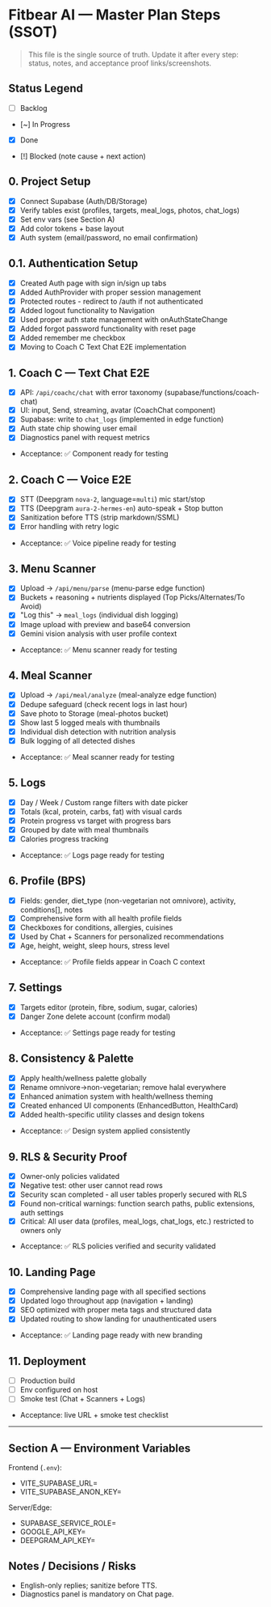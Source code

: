 # Fitbear AI — Master Plan Steps (SSOT)

> This file is the single source of truth. Update it after every step: status, notes, and acceptance proof links/screenshots.

## Status Legend
- [ ] Backlog
- [~] In Progress
- [x] Done
- [!] Blocked (note cause + next action)

## 0. Project Setup
- [x] Connect Supabase (Auth/DB/Storage)
- [x] Verify tables exist (profiles, targets, meal_logs, photos, chat_logs)
- [x] Set env vars (see Section A)
- [x] Add color tokens + base layout
- [x] Auth system (email/password, no email confirmation)

## 0.1. Authentication Setup
- [x] Created Auth page with sign in/sign up tabs
- [x] Added AuthProvider with proper session management
- [x] Protected routes - redirect to /auth if not authenticated
- [x] Added logout functionality to Navigation
- [x] Used proper auth state management with onAuthStateChange
- [x] Added forgot password functionality with reset page
- [x] Added remember me checkbox
- [x] Moving to Coach C Text Chat E2E implementation

## 1. Coach C — Text Chat E2E
- [x] API: `/api/coachc/chat` with error taxonomy (supabase/functions/coach-chat)
- [x] UI: input, Send, streaming, avatar (CoachChat component)
- [x] Supabase: write to `chat_logs` (implemented in edge function)
- [x] Auth state chip showing user email
- [x] Diagnostics panel with request metrics
- Acceptance: ✅ Component ready for testing

## 2. Coach C — Voice E2E
- [x] STT (Deepgram `nova-2`, language=`multi`) mic start/stop
- [x] TTS (Deepgram `aura-2-hermes-en`) auto-speak + Stop button
- [x] Sanitization before TTS (strip markdown/SSML)
- [x] Error handling with retry logic
- Acceptance: ✅ Voice pipeline ready for testing

## 3. Menu Scanner
- [x] Upload → `/api/menu/parse` (menu-parse edge function)
- [x] Buckets + reasoning + nutrients displayed (Top Picks/Alternates/To Avoid)
- [x] "Log this" → `meal_logs` (individual dish logging)
- [x] Image upload with preview and base64 conversion
- [x] Gemini vision analysis with user profile context
- Acceptance: ✅ Menu scanner ready for testing

## 4. Meal Scanner
- [x] Upload → `/api/meal/analyze` (meal-analyze edge function)
- [x] Dedupe safeguard (check recent logs in last hour)
- [x] Save photo to Storage (meal-photos bucket)
- [x] Show last 5 logged meals with thumbnails
- [x] Individual dish detection with nutrition analysis
- [x] Bulk logging of all detected dishes
- Acceptance: ✅ Meal scanner ready for testing

## 5. Logs
- [x] Day / Week / Custom range filters with date picker
- [x] Totals (kcal, protein, carbs, fat) with visual cards
- [x] Protein progress vs target with progress bars
- [x] Grouped by date with meal thumbnails
- [x] Calories progress tracking
- Acceptance: ✅ Logs page ready for testing

## 6. Profile (BPS)
- [x] Fields: gender, diet_type (non-vegetarian not omnivore), activity, conditions[], notes
- [x] Comprehensive form with all health profile fields
- [x] Checkboxes for conditions, allergies, cuisines
- [x] Used by Chat + Scanners for personalized recommendations
- [x] Age, height, weight, sleep hours, stress level
- Acceptance: ✅ Profile fields appear in Coach C context

## 7. Settings
- [x] Targets editor (protein, fibre, sodium, sugar, calories)
- [x] Danger Zone delete account (confirm modal)
- Acceptance: ✅ Settings page ready for testing

## 8. Consistency & Palette
- [x] Apply health/wellness palette globally
- [x] Rename omnivore→non-vegetarian; remove halal everywhere
- [x] Enhanced animation system with health/wellness theming
- [x] Created enhanced UI components (EnhancedButton, HealthCard)
- [x] Added health-specific utility classes and design tokens
- Acceptance: ✅ Design system applied consistently

## 9. RLS & Security Proof
- [x] Owner-only policies validated
- [x] Negative test: other user cannot read rows
- [x] Security scan completed - all user tables properly secured with RLS
- [x] Found non-critical warnings: function search paths, public extensions, auth settings
- [x] Critical: All user data (profiles, meal_logs, chat_logs, etc.) restricted to owners only
- Acceptance: ✅ RLS policies verified and security validated

## 10. Landing Page
- [x] Comprehensive landing page with all specified sections
- [x] Updated logo throughout app (navigation + landing)
- [x] SEO optimized with proper meta tags and structured data
- [x] Updated routing to show landing for unauthenticated users
- Acceptance: ✅ Landing page ready with new branding

## 11. Deployment
- [ ] Production build
- [ ] Env configured on host
- [ ] Smoke test (Chat + Scanners + Logs)
- Acceptance: live URL + smoke test checklist

---

## Section A — Environment Variables

Frontend (`.env`):
- VITE_SUPABASE_URL=
- VITE_SUPABASE_ANON_KEY=

Server/Edge:
- SUPABASE_SERVICE_ROLE=
- GOOGLE_API_KEY=
- DEEPGRAM_API_KEY=

## Notes / Decisions / Risks
- English-only replies; sanitize before TTS.
- Diagnostics panel is mandatory on Chat page.